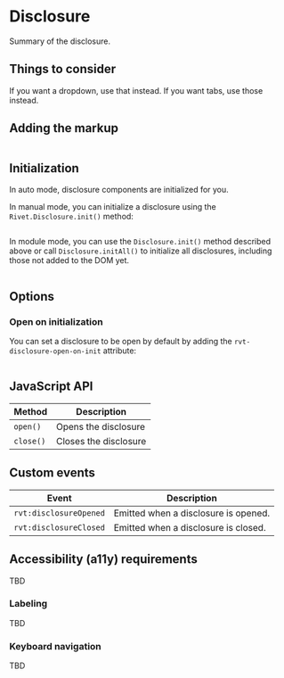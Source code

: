# Disclosure

Summary of the disclosure.

## Things to consider

If you want a dropdown, use that instead. If you want tabs, use those instead.

## Adding the markup

```html
```

## Initialization

In auto mode, disclosure components are initialized for you.

In manual mode, you can initialize a disclosure using the `Rivet.Disclosure.init()` method:

```js
```

In module mode, you can use the `Disclosure.init()` method described above or call `Disclosure.initAll()` to initialize all disclosures, including those not added to the DOM yet.

```js
```

## Options

### Open on initialization

You can set a disclosure to be open by default by adding the `rvt-disclosure-open-on-init` attribute:

```js
```

## JavaScript API

|Method|Description|
|-|-|
|`open()`|Opens the disclosure|
|`close()`|Closes the disclosure|

## Custom events

|Event|Description|
|-|-|
|`rvt:disclosureOpened`|Emitted when a disclosure is opened.|
|`rvt:disclosureClosed`|Emitted when a disclosure is closed.|

## Accessibility (a11y) requirements

TBD

### Labeling

TBD

### Keyboard navigation

TBD